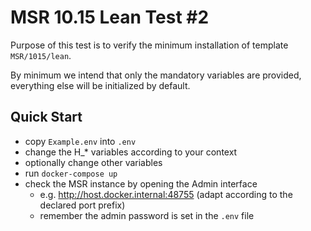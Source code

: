 # MSR 10.15 Lean Test #2

Purpose of this test is to verify the minimum installation of template `MSR/1015/lean`.

By minimum we intend that only the mandatory variables are provided, everything else will be initialized by default.

## Quick Start

- copy `Example.env` into `.env`
- change the H_* variables according to your context
- optionally change other variables
- run `docker-compose up`
- check the MSR instance by opening the Admin interface
  - e.g. http://host.docker.internal:48755 (adapt according to the declared port prefix)
  - remember the admin password is set in the `.env` file
